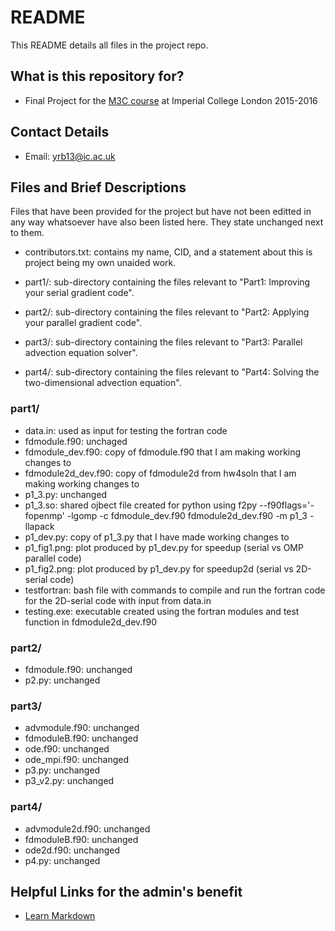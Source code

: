# README #

This README details all files in the project repo.

## What is this repository for? ##

* Final Project for the [M3C course](http://imperialhpsc.bitbucket.org) at Imperial College London 2015-2016

## Contact Details ##

* Email: [yrb13@ic.ac.uk](mailto:yrb13@ic.ac.uk)

## Files and Brief Descriptions ##

Files that have been provided for the project but have not been editted in any way whatsoever have also been listed here. They state unchanged next to them.

* contributors.txt: contains my name, CID, and a statement about this is project being my own unaided work.

* part1/: sub-directory containing the files relevant to "Part1: Improving your serial gradient code".
* part2/: sub-directory containing the files relevant to "Part2: Applying your parallel gradient code".
* part3/: sub-directory containing the files relevant to "Part3: Parallel advection equation solver".
* part4/: sub-directory containing the files relevant to "Part4: Solving the two-dimensional advection equation".

### part1/ ###

* data.in: used as input for testing the fortran code
* fdmodule.f90: unchaged
* fdmodule_dev.f90: copy of fdmodule.f90 that I am making working changes to
* fdmodule2d_dev.f90: copy of fdmodule2d from hw4soln that I am making working changes to
* p1_3.py: unchanged
* p1_3.so: shared ojbect file created for python using f2py --f90flags='-fopenmp' -lgomp -c fdmodule_dev.f90 fdmodule2d_dev.f90 -m p1_3 -llapack
* p1_dev.py: copy of p1_3.py that I have made working changes to
* p1_fig1.png: plot produced by p1_dev.py for speedup (serial vs OMP parallel code)
* p1_fig2.png: plot produced by p1_dev.py for speedup2d (serial vs 2D-serial code)
* testfortran: bash file with commands to compile and run the fortran code for the 2D-serial code with input from data.in
* testing.exe: executable created using the fortran modules and test function in fdmodule2d_dev.f90

### part2/ ###

* fdmodule.f90: unchanged
* p2.py: unchanged

### part3/ ###

* advmodule.f90: unchanged
* fdmoduleB.f90: unchanged
* ode.f90: unchanged
* ode_mpi.f90: unchanged
* p3.py: unchanged
* p3_v2.py: unchanged

### part4/ ###

* advmodule2d.f90: unchanged
* fdmoduleB.f90: unchanged
* ode2d.f90: unchanged
* p4.py: unchanged

## Helpful Links for the admin's benefit ##
* [Learn Markdown](https://bitbucket.org/tutorials/markdowndemo)
